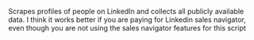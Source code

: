 Scrapes profiles of people on LinkedIn and collects all publicly available data.
I think it works better if you are paying for Linkedin sales navigator, even though you are not using the sales navigator features for this script
